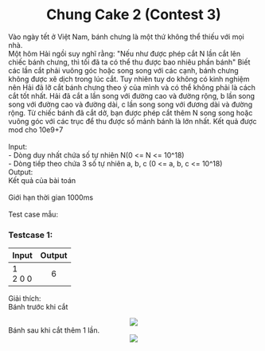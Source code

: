 <div align="center">

# Chung Cake 2 (Contest 3)

</div>

Vào ngày tết ở Việt Nam, bánh chưng là một thứ không thể thiếu với mọi nhà.<br>
Một hôm Hải ngồi suy nghĩ rằng: "Nếu như được phép cắt N lần cắt lên chiếc bánh chưng, thì tối đã ta có thể thu được bao nhiêu phần bánh"
Biết các lần cắt phải vuông góc hoặc song song với các cạnh, bánh chưng không được xê dịch trong lúc cắt.
Tuy nhiên tuy do không có kinh nghiệm nên Hải đã lỡ cắt bánh chưng theo ý của mình và có thể không phải là cách cắt tốt nhất.
Hải đã cắt a lần song với đường cao và đường rộng, b lần song song với đường cao và đường dài, c lần song song với đương dài và đường rộng.
Từ chiếc bánh đã cắt dở, bạn được phép cắt thêm N song song hoặc vuông góc với các trục để thu được số mảnh bánh là lớn nhất.
Kết quả được mod cho 10e9+7<br>
<br>
Input:<br>
    - Dòng duy nhất chứa số tự nhiên N(0 <= N  <= 10^18)<br>
    - Dòng tiếp theo chứa 3 số tự nhiên a, b, c (0 <= a, b, c <= 10^18)<br>
Output:<br>
    Kết quả của bài toán<br>
<br>
Giới hạn thời gian 1000ms<br>
<br>
Test case mẫu:<br>

### Testcase 1:
|Input| Output|
|-----|:-----:|
|1<br>2 0 0| 6|

Giải thích:<br>
Bánh trước khi cắt <br>
<div align = "center">
  <img align="center" src= "https://github.com/zukahai/algotithm-training/blob/main/chung_cake_2/image/image1.png" />
</div>
Bánh sau khi cắt thêm 1 lần.
<div align = "center">
  <img align="center" src= "https://github.com/zukahai/algotithm-training/blob/main/chung_cake_2/image/image2.png" />
</div>
